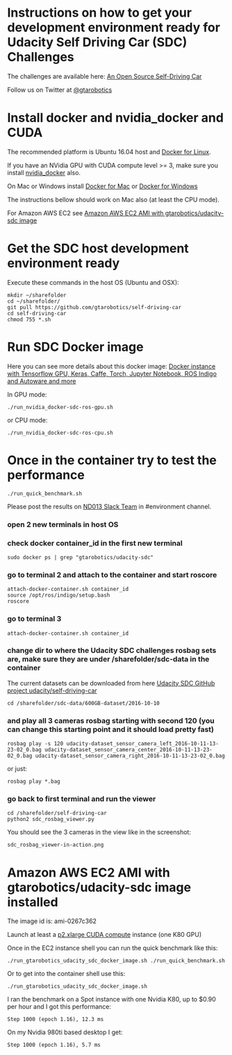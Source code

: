 
# Instructions on how to get your development environment ready for Udacity Self Driving Car (SDC) Challenges

The challenges are available here:
	[An Open Source Self-Driving Car](https://www.udacity.com/self-driving-car)

Follow us on Twitter at [@gtarobotics](https://twitter.com/gtarobotics)

# Install docker and nvidia_docker and CUDA

The recommended platform is Ubuntu 16.04 host and [Docker for Linux](https://docs.docker.com/engine/installation/linux/ubuntulinux/).

If you have an NVidia GPU with CUDA compute level >= 3, make sure you install [nvidia_docker](https://github.com/NVIDIA/nvidia-docker) also.

On Mac or Windows install [Docker for Mac](https://docs.docker.com/docker-for-mac/) or [Docker for Windows](https://docs.docker.com/engine/installation/windows/)

The instructions bellow should work on Mac also (at least the CPU mode).

For Amazon AWS EC2 see [Amazon AWS EC2 AMI with gtarobotics/udacity-sdc image](#amazon-aws-ec2-ami-with-gtaroboticsudacity-sdc-image-installed) 

# Get the SDC host development environment ready

Execute these commands in the host OS (Ubuntu and OSX):
	
	mkdir ~/sharefolder
	cd ~/sharefolder/
	git pull https://github.com/gtarobotics/self-driving-car
	cd self-driving-car
	chmod 755 *.sh

# Run SDC Docker image

Here you can see more details about this docker image:
	[Docker instance with Tensorflow GPU, Keras, Caffe, Torch, Jupyter Notebook, ROS Indigo and Autoware and more](https://hub.docker.com/r/gtarobotics/udacity-sdc/)

In GPU mode:

	./run_nvidia_docker-sdc-ros-gpu.sh

or CPU mode:

	./run_nvidia_docker-sdc-ros-cpu.sh

# Once in the container try to test the performance

	./run_quick_benchmark.sh

Please post the results on [ND013 Slack Team](https://nd013.udacity.com/) in #environment channel.

### open 2 new terminals in host OS

### check docker container_id in the first new terminal
	
	sudo docker ps | grep "gtarobotics/udacity-sdc"

### go to terminal 2 and attach to the container and start roscore
	
	attach-docker-container.sh container_id
	source /opt/ros/indigo/setup.bash
	roscore 
 
### go to terminal 3 

	attach-docker-container.sh container_id

### change dir to where the Udacity SDC challenges rosbag sets are, make sure they are under /sharefolder/sdc-data in the container

The current datasets can be downloaded from here [Udacity SDC GitHub project udacity/self-driving-car](https://github.com/udacity/self-driving-car)  

	cd /sharefolder/sdc-data/600GB-dataset/2016-10-10

### and play all 3 cameras rosbag starting with second 120 (you can change this starting point and it should load pretty fast)
	
	rosbag play -s 120 udacity-dataset_sensor_camera_left_2016-10-11-13-23-02_0.bag udacity-dataset_sensor_camera_center_2016-10-11-13-23-02_0.bag udacity-dataset_sensor_camera_right_2016-10-11-13-23-02_0.bag

or just:

	rosbag play *.bag

### go back to first terminal and run the viewer

	cd /sharefolder/self-driving-car
	python2 sdc_rosbag_viewer.py

You should see the 3 cameras in the view like in the screenshot:

	sdc_rosbag_viewer-in-action.png

# Amazon AWS EC2 AMI with gtarobotics/udacity-sdc image installed

The image id is: ami-0267c362

Launch at least a [p2.xlarge CUDA compute](https://aws.amazon.com/ec2/instance-types/p2/) instance (one K80 GPU)

Once in the EC2 instance shell you can run the quick benchmark like this:

	./run_gtarobotics_udacity_sdc_docker_image.sh ./run_quick_benchmark.sh

Or to get into the container shell use this:

	./run_gtarobotics_udacity_sdc_docker_image.sh

I ran the benchmark on a Spot instance with one Nvidia K80, up to $0.90 per hour and I got this performance:

	Step 1000 (epoch 1.16), 12.3 ms

On my Nvidia 980ti based desktop I get:

	Step 1000 (epoch 1.16), 5.7 ms 
